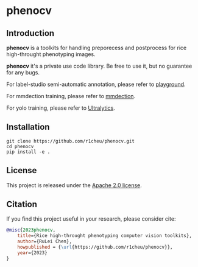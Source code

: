 # phenocv

## Introduction

**phenocv** is a toolkits for handling preporecess and postprocess for rice high-throught phenotyping images.

**phenocv** it's a private use code library. Be free to use it, but no guarantee for any bugs.

For label-studio semi-automatic annotation, please refer to [playground](https://github.com/open-mmlab/playground).

For mmdection training, please refer to [mmdection](https://github.com/open-mmlab/mmdetection).

For yolo training, please refer to [Ultralytics](https://github.com/ultralytics/ultralytics).

## Installation

```shell
git clone https://github.com/r1cheu/phenocv.git
cd phenocv
pip install -e .
```

## License

This project is released under the [Apache 2.0 license](LICENSE).

## Citation

If you find this project useful in your research, please consider cite:

```Bibtex
@misc{2023phenocv,
    title={Rice high-throught phenotyping computer vision toolkits},
    author={RuLei Chen},
    howpublished = {\url{https://github.com/r1cheu/phenocv}},
    year={2023}
}
```
